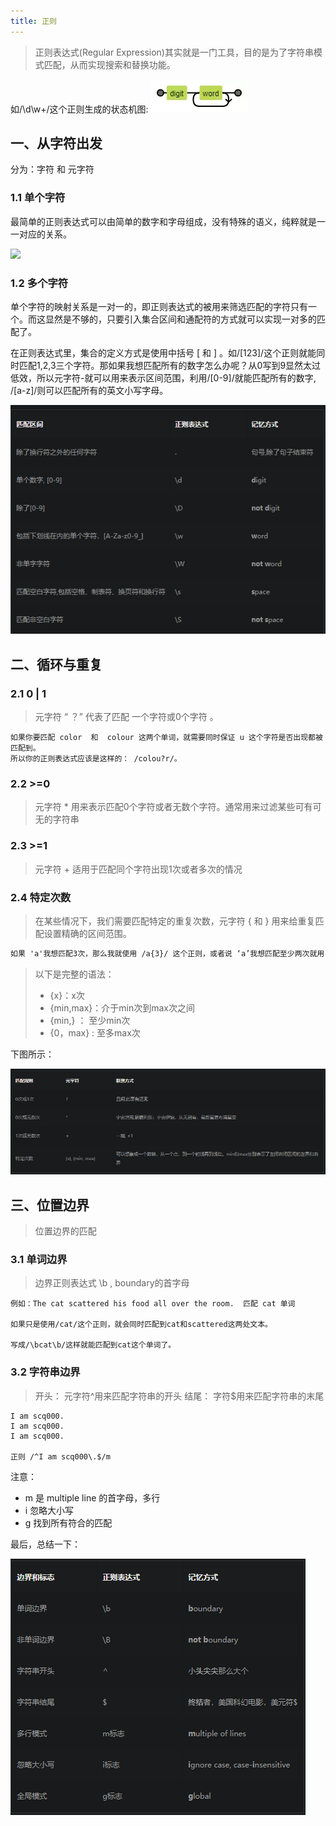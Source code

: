 ```yaml
---
title: 正则
---
```



> 正则表达式(Regular Expression)其实就是一门工具，目的是为了字符串模式匹配，从而实现搜索和替换功能。


如/\d\w+/这个正则生成的状态机图:
	![](./images/1558060772708.png)
	
## 一、从字符出发

分为：字符 和 元字符

### 1.1  单个字符

最简单的正则表达式可以由简单的数字和字母组成，没有特殊的语义，纯粹就是一一对应的关系。



![](./images/1558060890747.png)
		
### 1.2  多个字符

单个字符的映射关系是一对一的，即正则表达式的被用来筛选匹配的字符只有一个。而这显然是不够的，只要引入集合区间和通配符的方式就可以实现一对多的匹配了。

在正则表达式里，集合的定义方式是使用中括号 [ 和 ] 。如/[123]/这个正则就能同时匹配1,2,3三个字符。那如果我想匹配所有的数字怎么办呢？从0写到9显然太过低效，所以元字符-就可以用来表示区间范围，利用/[0-9]/就能匹配所有的数字, /[a-z]/则可以匹配所有的英文小写字母。

![](./images/1558061003587.png)

## 二、循环与重复

### 2.1       0 | 1  
>元字符 “ ？”  代表了匹配  一个字符或0个字符 。 

```tex?linenums
如果你要匹配 color  和  colour 这两个单词，就需要同时保证 u 这个字符是否出现都被匹配到。
所以你的正则表达式应该是这样的： /colou?r/。
```

### 2.2        >=0

>元字符 * 用来表示匹配0个字符或者无数个字符。通常用来过滤某些可有可无的字符串

### 2.3        >=1

>元字符  +  适用于匹配同个字符出现1次或者多次的情况
 
### 2.4        特定次数

>在某些情况下，我们需要匹配特定的重复次数，元字符 {  和  }  用来给重复匹配设置精确的区间范围。


 ```tex
如果 'a'我想匹配3次，那么我就使用 /a{3}/ 这个正则，或者说 ‘a’我想匹配至少两次就用  /a{2,}这个正则
 ```
 
 >以下是完整的语法：
 >  -   {x}：x次
 >  -   {min,max}：介于min次到max次之间
 >  -   {min,} ：  至少min次
 >  -   {0，max} :  至多max次

下图所示：

![](./images/1559528207846.png)



##  三、位置边界

>位置边界的匹配

### 3.1  单词边界
> 边界正则表达式  \b  , boundary的首字母


```tex?linenums
例如：The cat scattered his food all over the room.  匹配 cat 单词

如果只是使用/cat/这个正则，就会同时匹配到cat和scattered这两处文本。

写成/\bcat\b/这样就能匹配到cat这个单词了。
```
### 3.2  字符串边界

> 开头： 元字符^用来匹配字符串的开头
> 结尾： 字符$用来匹配字符串的末尾

```tex?linenums
I am scq000.
I am scq000.
I am scq000.

正则 /^I am scq000\.$/m
```

注意： 
* m 是 multiple line 的首字母，多行
* i    忽略大小写
* g   找到所有符合的匹配

最后，总结一下：

![](./images/1559528863782.png)

